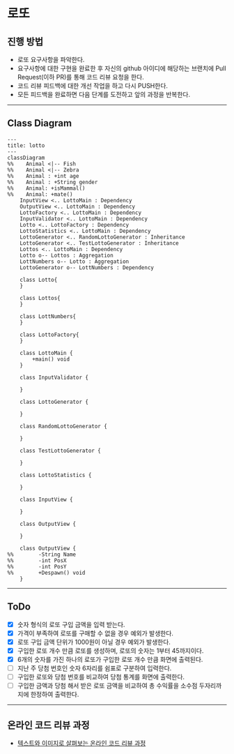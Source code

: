 # 로또
## 진행 방법
* 로또 요구사항을 파악한다.
* 요구사항에 대한 구현을 완료한 후 자신의 github 아이디에 해당하는 브랜치에 Pull Request(이하 PR)를 통해 코드 리뷰 요청을 한다.
* 코드 리뷰 피드백에 대한 개선 작업을 하고 다시 PUSH한다.
* 모든 피드백을 완료하면 다음 단계를 도전하고 앞의 과정을 반복한다.

---

## Class Diagram

```mermaid
---
title: lotto
---
classDiagram
%%    Animal <|-- Fish
%%    Animal <|-- Zebra
%%    Animal : +int age
%%    Animal : +String gender
%%    Animal: +isMammal()
%%    Animal: +mate()
    InputView <.. LottoMain : Dependency
    OutputView <.. LottoMain : Dependency
    LottoFactory <.. LottoMain : Dependency
    InputValidator <.. LottoMain : Dependency
    Lotto <.. LottoFactory : Dependency
    LottoStatistics <.. LottoMain : Dependency
    LottoGenerator <.. RandomLottoGenerator : Inheritance
    LottoGenerator <.. TestLottoGenerator : Inheritance
    Lottos <.. LottoMain : Dependency
    Lotto o-- Lottos : Aggregation
    LottNumbers o-- Lotto : Aggregation
    LottoGenerator o-- LottNumbers : Dependency

    class Lotto{
    }
        
    class Lottos{
    }

    class LottNumbers{
    }

    class LottoFactory{
    }

    class LottoMain {
        +main() void
    }

    class InputValidator {

    }

    class LottoGenerator {
            
    }

    class RandomLottoGenerator {

    }
        
    class TestLottoGenerator {

    }

    class LottoStatistics {
        
    }

    class InputView {

    }

    class OutputView {

    }

    class OutputView {
%%        -String Name
%%        -int PosX
%%        -int PosY
%%        +Despawn() void
    }
```

---

## ToDo

* [X] 숫자 형식의 로또 구입 금액을 입력 받는다.
* [X] 가격이 부족하여 로또를 구매할 수 없을 경우 예외가 발생한다.
* [X] 로또 구입 금액 단위가 1000원이 아닐 경우 예외가 발생한다.
* [X] 구입한 로또 개수 만큼 로또를 생성하며, 로또의 숫자는 1부터 45까지이다.
* [X] 6개의 숫자를 가진 하나의 로또가 구입한 로또 개수 만큼 화면에 출력된다.
* [ ] 지난 주 당첨 번호인 숫자 6자리를 쉼표로 구분하여 입력한다.
* [ ] 구입한 로또와 당첨 번호를 비교하여 당첨 통계를 화면에 출력한다.
* [ ] 구입한 금액과 당첨 해서 받은 로또 금액을 비교하여 총 수익률을 소수점 두자리까지에 한정하여 출력한다.

---

## 온라인 코드 리뷰 과정
* [텍스트와 이미지로 살펴보는 온라인 코드 리뷰 과정](https://github.com/next-step/nextstep-docs/tree/master/codereview)